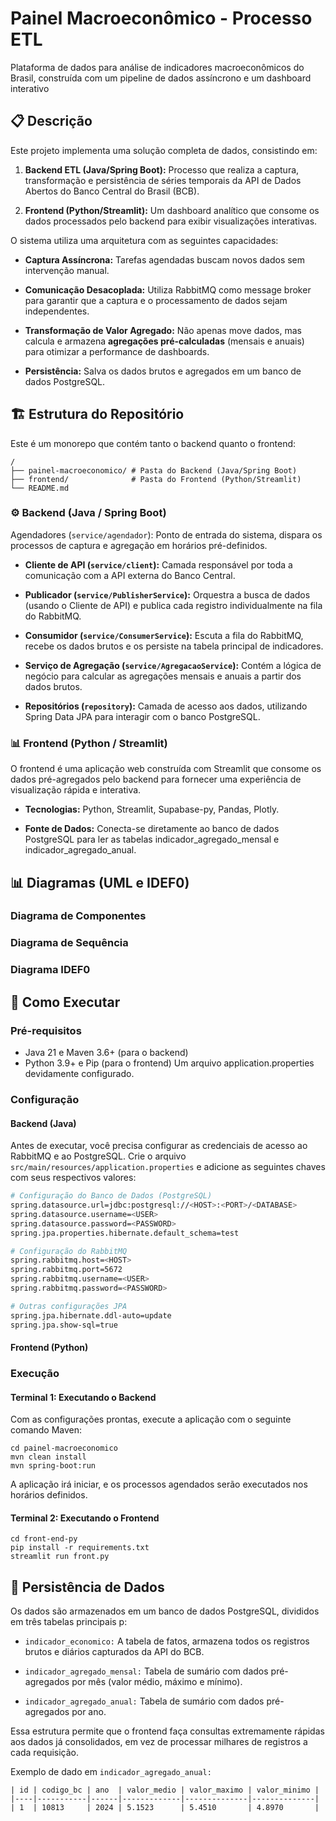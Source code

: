 # Painel Macroeconômico - Processo ETL

Plataforma de dados para análise de indicadores macroeconômicos do Brasil, construída com um pipeline de dados assíncrono e um dashboard interativo

## 📋 Descrição
Este projeto implementa uma solução completa de dados, consistindo em:

1. **Backend ETL (Java/Spring Boot):** Processo que realiza a captura, transformação e persistência de séries temporais da API de Dados Abertos do Banco Central do Brasil (BCB).

2. **Frontend (Python/Streamlit):** Um dashboard analítico que consome os dados processados pelo backend para exibir visualizações interativas.

 O sistema utiliza uma arquitetura com as seguintes capacidades:

- **Captura Assíncrona:** Tarefas agendadas buscam novos dados sem intervenção manual.

- **Comunicação Desacoplada:** Utiliza RabbitMQ como message broker para garantir que a captura e o processamento de dados sejam independentes.

- **Transformação de Valor Agregado:** Não apenas move dados, mas calcula e armazena **agregações pré-calculadas** (mensais e anuais) para otimizar a performance de dashboards.

- **Persistência:** Salva os dados brutos e agregados em um banco de dados PostgreSQL.

## 🏗️ Estrutura do Repositório
Este é um monorepo que contém tanto o backend quanto o frontend:
```
/
├── painel-macroeconomico/ # Pasta do Backend (Java/Spring Boot)
├── frontend/              # Pasta do Frontend (Python/Streamlit)
└── README.md
```

### ⚙️ Backend (Java / Spring Boot)

Agendadores (`service/agendador`): Ponto de entrada do sistema, dispara os processos de captura e agregação em horários pré-definidos.

- **Cliente de API (`service/client`):** Camada responsável por toda a comunicação com a API externa do Banco Central.

- **Publicador (`service/PublisherService`):** Orquestra a busca de dados (usando o Cliente de API) e publica cada registro individualmente na fila do RabbitMQ.

- **Consumidor (`service/ConsumerService`):** Escuta a fila do RabbitMQ, recebe os dados brutos e os persiste na tabela principal de indicadores.

- **Serviço de Agregação (`service/AgregacaoService`):** Contém a lógica de negócio para calcular as agregações mensais e anuais a partir dos dados brutos.

- **Repositórios (`repository`):** Camada de acesso aos dados, utilizando Spring Data JPA para interagir com o banco PostgreSQL.

### 📊 Frontend (Python / Streamlit)
O frontend é uma aplicação web construída com Streamlit que consome os dados pré-agregados pelo backend para fornecer uma experiência de visualização rápida e interativa.

- **Tecnologias:** Python, Streamlit, Supabase-py, Pandas, Plotly.

- **Fonte de Dados:** Conecta-se diretamente ao banco de dados PostgreSQL para ler as tabelas indicador_agregado_mensal e indicador_agregado_anual.

## 📊 Diagramas (UML e IDEF0)


### Diagrama de Componentes


### Diagrama de Sequência 


### Diagrama IDEF0


## 🚀 Como Executar
### Pré-requisitos
- Java 21 e Maven 3.6+ (para o backend)
 - Python 3.9+ e Pip (para o frontend)
Um arquivo application.properties devidamente configurado.

### Configuração

#### Backend (Java)
Antes de executar, você precisa configurar as credenciais de acesso ao RabbitMQ e ao PostgreSQL. Crie o arquivo `src/main/resources/application.properties` e adicione as seguintes chaves com seus respectivos valores:

```bash
# Configuração do Banco de Dados (PostgreSQL)
spring.datasource.url=jdbc:postgresql://<HOST>:<PORT>/<DATABASE>
spring.datasource.username=<USER>
spring.datasource.password=<PASSWORD>
spring.jpa.properties.hibernate.default_schema=test

# Configuração do RabbitMQ
spring.rabbitmq.host=<HOST>
spring.rabbitmq.port=5672
spring.rabbitmq.username=<USER>
spring.rabbitmq.password=<PASSWORD>

# Outras configurações JPA
spring.jpa.hibernate.ddl-auto=update
spring.jpa.show-sql=true
```
#### Frontend (Python) 



### Execução
#### Terminal 1: Executando o Backend
Com as configurações prontas, execute a aplicação com o seguinte comando Maven:
```
cd painel-macroeconomico
mvn clean install
mvn spring-boot:run
```
A aplicação irá iniciar, e os processos agendados serão executados nos horários definidos.

#### Terminal 2: Executando o Frontend
```
cd front-end-py
pip install -r requirements.txt
streamlit run front.py

```




## 💾 Persistência de Dados
Os dados são armazenados em um banco de dados PostgreSQL, divididos em três tabelas principais p:

- `indicador_economico:` A tabela de fatos, armazena todos os registros brutos e diários capturados da API do BCB.

- `indicador_agregado_mensal:` Tabela de sumário com dados pré-agregados por mês (valor médio, máximo e mínimo).

- `indicador_agregado_anual:` Tabela de sumário com dados pré-agregados por ano.

Essa estrutura permite que o frontend faça consultas extremamente rápidas aos dados já consolidados, em vez de processar milhares de registros a cada requisição.

Exemplo de dado em `indicador_agregado_anual:`
```
| id | codigo_bc | ano  | valor_medio | valor_maximo | valor_minimo |
|----|-----------|------|-------------|--------------|--------------|
| 1  | 10813     | 2024 | 5.1523      | 5.4510       | 4.8970       |
```
